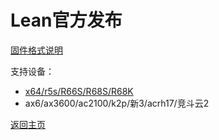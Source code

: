 # Lean官方发布            

[固件格式说明](https://bingmeme.github.io/OpenWrt_CN/tips/CHOOSE.html)         

支持设备：        
* [x64/r5s/R66S/R68S/R68K](https://github.com/coolsnowwolf/lede/releases)
* ax6/ax3600/ac2100/k2p/新3/acrh17/竞斗云2


[返回主页](../README.md)         
